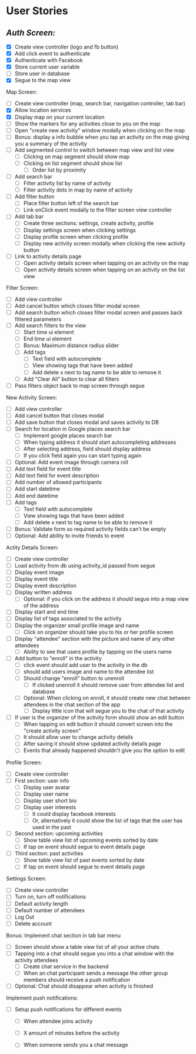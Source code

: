 # User Stories

## *Auth Screen:*
- [X]  Create view controller (logo and fb button)
- [X] Add click event to authenticate
- [X] Authenticate with Facebook
- [X] Store current user variable
- [ ] Store user in database
- [X] Segue to the map view

Map Screen:
- [ ] Create view controller (map, search bar, navigation controller, tab bar)
- [X] Allow location services
- [X] Display map on your current location
- [ ] Show the markers for any activities close to you on the map
- [ ] Open "create new activity" window modally when clicking on the map
- [ ] Bonus: display a info bubble when you tap an activity on the map giving you a summary of the activity
- [ ] Add segmented control to switch between map view and list view
  - [ ] Clicking on map segment should show map
  - [ ] Clicking on list segment should show list
    - [ ] Order list by proximity
- [ ] Add search bar
  - [ ] Filter activity list by name of activity
  - [ ] Filter activity dots in map by name of activity
- [ ] Add filter button
  - [ ] Place filter button left of the search bar
  - [ ] Link onClick event modally to the filter screen view controller
- [ ] Add tab bar
  - [ ] Create three sections: settings, create activity, profile
  - [ ] Display settings screen when clicking settings
  - [ ] Display profile screen when clicking profile
  - [ ] Display new activity screen modally when clicking the new activity button
- [ ] Link to activity details page
  - [ ] Open activity details screen when tapping on an activity on the map
  - [ ] Open activity details screen when tapping on an activity on the list view

Filter Screen:
- [ ] Add view controller
- [ ] Add cancel button which closes filter modal screen
- [ ] Add search button which closes filter modal screen and passes back filtered parameters
- [ ] Add search filters to the view
  - [ ] Start time ui element
  - [ ] End time ui element
  - [ ] Bonus: Maximum distance radius slider
  - [ ] Add tags
    - [ ] Text field with autocomplete
    - [ ] View showing tags that have been added
    - [ ] Add delete x next to tag name to be able to remove it
  - [ ] Add "Clear All" button to clear all filters   
- [ ] Pass filters object back to map screen through segue

New Activity Screen:
- [ ] Add view controller
- [ ] Add cancel button that closes modal
- [ ] Add save button that closes modal and saves activity to DB
- [ ] Search for location in Google places search bar
  - [ ] Implement google places search bar
  - [ ] When typing address it should start autocompleting addresses
  - [ ] After selecting address, field should display address
  - [ ] If you click field again you can start typing again  
- [ ] Optional: Add event image through camera roll
- [ ] Add text field for event title
- [ ] Add text field for event description
- [ ] Add number of allowed participants
- [ ] Add start datetime
- [ ] Add end datetime
- [ ] Add tags
  - [ ] Text field with autocomplete
  - [ ] View showing tags that have been added
  - [ ] Add delete x next to tag name to be able to remove it
- [ ] Bonus: Validate form so required activity fields can't be empty
- [ ] Optional: Add ability to invite friends to event

Actity Details Screen:
- [ ] Create view controller
- [ ] Load activity from db using activity_id passed from segue
- [ ] Display event image
- [ ] Display event title
- [ ] Display event description
- [ ] Display written address
  - [ ] Optional: if you click on the address it should segue into a map view of the address
- [ ] Display start and end time
- [ ] Display list of tags associated to the activity  
- [ ] Display the organizer small profile image and name
  - [ ] Click on organizer should take you to his or her profile screen
- [ ] Display "attendee" section with the picture and name of any other attendees
  - [ ] Ability to see that users profile by tapping on the users name  
- [ ] Add button to "enroll" in the activity
  - [ ] click event should add user to the activity in the db
  - [ ] should add users image and name to the attendee list
  - [ ] Should change "enroll" button to unenroll
    - [ ] If clicked unenroll it should remove user from attendee list and database
  - [ ] Optional: When clicking on enroll, it should create new chat between attendees in the chat section of the app
    - [ ] Display little icon that will segue you to the chat of that activity
- [ ] If user is the organizer of the activity form should show an edit button
  - [ ] When tapping on edit button it should convert screen into the "create activity screen"
  - [ ] It should allow user to change activity details
  - [ ] After saving it should show updated activity details page 
  - [ ] Events that already happened shouldn't give you the option to edit

Profile Screen:
- [ ] Create view controller
- [ ] First section: user info
  - [ ] Display user avatar
  - [ ] Display user name
  - [ ] Display user short bio
  - [ ] Display user interests
    - [ ] It could display facebook interests
    - [ ] Or, alternatively it could show the list of tags that the user has used in the past
- [ ] Second section: upcoming activities
  - [ ] Show table view list of upcoming events sorted by date
  - [ ] If tap on event should segue to event details page
- [ ] Third section: past activities
  - [ ] Show table view list of past events sorted by date
  - [ ] If tap on event should segue to event details page

Settings Screen:
  - [ ] Create view controller
  - [ ] Turn on, turn off notifications
  - [ ] Default activity length
  - [ ] Default number of attendees
  - [ ] Log Out
  - [ ] Delete account

Bonus:
Implement chat section in tab bar menu
  - [ ] Screen should show a table view list of all your active chats
  - [ ] Tapping into a chat should segue you into a chat window with the activity attendees
    - [ ] Create chat service in the backend
    - [ ] When an chat participant sends a message the other group members should receive a push notification
  - [ ] Optional: Chat should disappear when activity is finished

Implement push notifications:
  - [ ] Setup push notifications for different events
    - [ ] When attendee joins activity
    - [ ] X amount of minutes before the activity
    - [ ] When someone sends you a chat message





